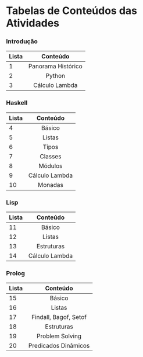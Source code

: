 # Tabelas de Conteúdos das Atividades

  ### Introdução

| Lista | Conteúdo               |
| ----- | :--------------------: |
| 1     | Panorama Histórico |
| 2     | Python |
| 3     | Cálculo Lambda |

### Haskell

| Lista | Conteúdo               |
| ----- | :--------------------: |
| 4     | Básico |
| 5     | Listas |
| 6     | Tipos |
| 7     | Classes |
| 8     | Módulos |
| 9     | Cálculo Lambda |
| 10    | Monadas |

### Lisp

| Lista | Conteúdo               |
| ----- | :--------------------: |
| 11    | Básico |
| 12    | Listas |
| 13    | Estruturas |
| 14    | Cálculo Lambda |

### Prolog

| Lista | Conteúdo               |
| ----- | :--------------------: |
| 15    | Básico |
| 16    | Listas |
| 17    | Findall, Bagof, Setof |
| 18    | Estruturas |
| 19    | Problem Solving |
| 20    | Predicados Dinâmicos |
